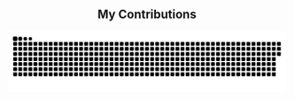 
<div align="center">
  <h2> My Contributions </h2>
<picture>
  <source
    media="(prefers-color-scheme: dark)"
    srcset="https://github.com/Anshuprem/Anshuprem/blob/main/github-user-contribution%20(1).svg"
  />
  <source
    media="(prefers-color-scheme: light)"
    srcset="https://github.com/Anshuprem/Anshuprem/blob/main/github-user-contribution%20(1).svg"
  />
  <img
    alt="github contribution grid snake animation"
    src="https://github.com/Anshuprem/Anshuprem/blob/main/github-user-contribution%20(1).svg"
  />
</picture>



